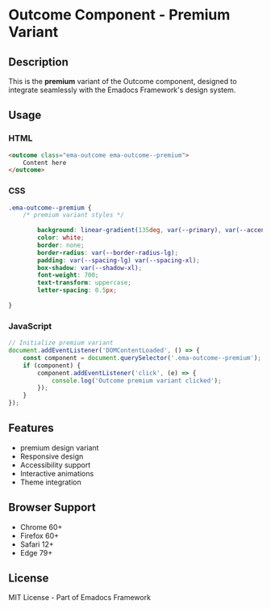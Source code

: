 # Outcome Component - Premium Variant

## Description
This is the **premium** variant of the Outcome component, designed to integrate seamlessly with the Emadocs Framework's design system.

## Usage

### HTML
```html
<outcome class="ema-outcome ema-outcome--premium">
    Content here
</outcome>
```

### CSS
```css
.ema-outcome--premium {
    /* premium variant styles */
    
        background: linear-gradient(135deg, var(--primary), var(--accent));
        color: white;
        border: none;
        border-radius: var(--border-radius-lg);
        padding: var(--spacing-lg) var(--spacing-xl);
        box-shadow: var(--shadow-xl);
        font-weight: 700;
        text-transform: uppercase;
        letter-spacing: 0.5px;
    
}
```

### JavaScript
```javascript
// Initialize premium variant
document.addEventListener('DOMContentLoaded', () => {
    const component = document.querySelector('.ema-outcome--premium');
    if (component) {
        component.addEventListener('click', (e) => {
            console.log('Outcome premium variant clicked');
        });
    }
});
```

## Features
- premium design variant
- Responsive design
- Accessibility support
- Interactive animations
- Theme integration

## Browser Support
- Chrome 60+
- Firefox 60+
- Safari 12+
- Edge 79+

## License
MIT License - Part of Emadocs Framework
